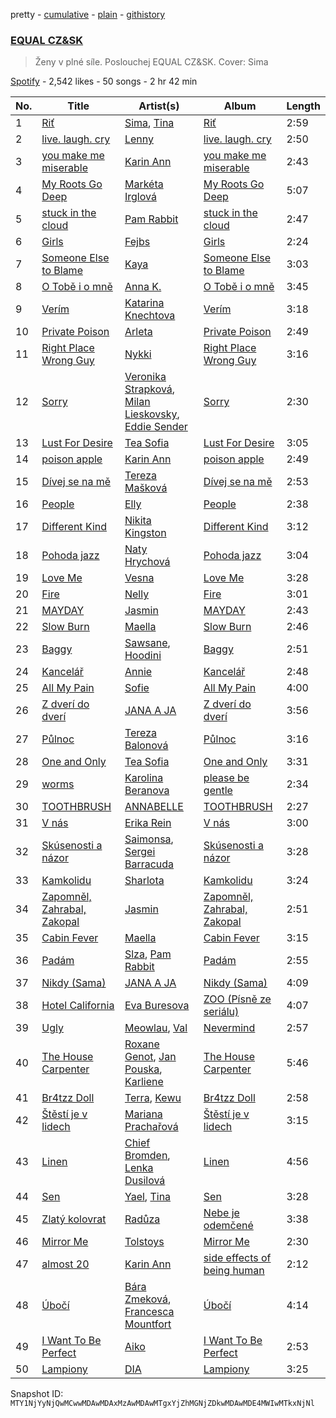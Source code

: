 pretty - [cumulative](/playlists/cumulative/37i9dQZF1DX5jr2ABRSBbi.md) - [plain](/playlists/plain/37i9dQZF1DX5jr2ABRSBbi) - [githistory](https://github.githistory.xyz/mackorone/spotify-playlist-archive/blob/main/playlists/plain/37i9dQZF1DX5jr2ABRSBbi)

### [EQUAL CZ&SK](https://open.spotify.com/playlist/37i9dQZF1DX5jr2ABRSBbi)

> Ženy v plné síle\. Poslouchej EQUAL CZ&SK\. Cover: Sima

[Spotify](https://open.spotify.com/user/spotify) - 2,542 likes - 50 songs - 2 hr 42 min

| No. | Title | Artist(s) | Album | Length |
|---|---|---|---|---|
| 1 | [Riť](https://open.spotify.com/track/7kwdDoDDM9yon6fA7PqToJ) | [Sima](https://open.spotify.com/artist/7gQ6tkspAoOOoDaCuVcSwH), [Tina](https://open.spotify.com/artist/0ZzVyuKOsz1YLpAujWhDWf) | [Riť](https://open.spotify.com/album/6sTXyVWd5op4bDeWiXhn0K) | 2:59 |
| 2 | [live\. laugh\. cry](https://open.spotify.com/track/6f7mhbSq9pW2jzoVWgphh5) | [Lenny](https://open.spotify.com/artist/2KRtorIOtz60uFtab8N89y) | [live\. laugh\. cry](https://open.spotify.com/album/48qPWuZEfqbinvMRdfBKON) | 2:50 |
| 3 | [you make me miserable](https://open.spotify.com/track/77mZIYNx234Fytm9V9FzUB) | [Karin Ann](https://open.spotify.com/artist/7t7hXBcoQ0dywVEXB0TOYZ) | [you make me miserable](https://open.spotify.com/album/1AQmAHENyNC8wcz5qXwxsY) | 2:43 |
| 4 | [My Roots Go Deep](https://open.spotify.com/track/2tnXAYSW49qWmlN52Y3Czj) | [Markéta Irglová](https://open.spotify.com/artist/4SklVMGMsWTq7cJd9MixUx) | [My Roots Go Deep](https://open.spotify.com/album/0lK7xRv84yiVsuNagjUTkI) | 5:07 |
| 5 | [stuck in the cloud](https://open.spotify.com/track/3bvzNtR80zFbbVCFjyXt7Y) | [Pam Rabbit](https://open.spotify.com/artist/60jJZhMQOPHeCvoBosXVWU) | [stuck in the cloud](https://open.spotify.com/album/2uT7r7OByzixVROAuDH6Ex) | 2:47 |
| 6 | [Girls](https://open.spotify.com/track/3Sm5jkH3G1FMKiLMa5QKwv) | [Fejbs](https://open.spotify.com/artist/0LviqijMvqJfXDI6xJFXxm) | [Girls](https://open.spotify.com/album/0Umz5EHGYbWocsZLwVx7TO) | 2:24 |
| 7 | [Someone Else to Blame](https://open.spotify.com/track/5uz5fCKAkCZdv8eGcMNMIh) | [Kaya](https://open.spotify.com/artist/2zzGa3s9F0bQ7Tp4YDcweH) | [Someone Else to Blame](https://open.spotify.com/album/4wn7dbxKpYBq5SAjvgVStQ) | 3:03 |
| 8 | [O Tobě i o mně](https://open.spotify.com/track/3MZNFHa1USLh0XKQmKvsEN) | [Anna K.](https://open.spotify.com/artist/5OCpdoaMu02P7pJABqhsfS) | [O Tobě i o mně](https://open.spotify.com/album/3UhMueV8N3EVKqYVw9fOG4) | 3:45 |
| 9 | [Verím](https://open.spotify.com/track/4wVBzqaWU4apXIpQPtV761) | [Katarina Knechtova](https://open.spotify.com/artist/0z3P3pZfNH9PP0pMwVkSwh) | [Verím](https://open.spotify.com/album/0SZQhC66vnT1mI56oQDatX) | 3:18 |
| 10 | [Private Poison](https://open.spotify.com/track/5rRL6bqYWSzAp3meHMxUl6) | [Arleta](https://open.spotify.com/artist/5fBvlOLDUZQ5vAntpqpZ3J) | [Private Poison](https://open.spotify.com/album/5c4WLdjVqpx67TwUQxB9V5) | 2:49 |
| 11 | [Right Place Wrong Guy](https://open.spotify.com/track/00YbUbfTzwBOnnmvD8rp9p) | [Nykki](https://open.spotify.com/artist/4tr3FhDOdmSORCDrH6Q4CX) | [Right Place Wrong Guy](https://open.spotify.com/album/4Kun5hAcBGWT4uQsDcn9tT) | 3:16 |
| 12 | [Sorry](https://open.spotify.com/track/2NiY72C2sPCYwWM9Ewxj6D) | [Veronika Strapková](https://open.spotify.com/artist/4I1G4UfWfY0WC2vsOF3XYa), [Milan Lieskovsky](https://open.spotify.com/artist/6nfvEuOz5pg2iTT7xsybD4), [Eddie Sender](https://open.spotify.com/artist/09vHz266dR5oAQkp99hhEt) | [Sorry](https://open.spotify.com/album/5L4CSWnXl08ehI51nWaaTa) | 2:30 |
| 13 | [Lust For Desire](https://open.spotify.com/track/48RpTY7ueuWkDLi1JZAQoP) | [Tea Sofia](https://open.spotify.com/artist/29VjAXbeZqPa8PSNxF8Q5W) | [Lust For Desire](https://open.spotify.com/album/1mo8FbKEzqEOFahYHXH2sk) | 3:05 |
| 14 | [poison apple](https://open.spotify.com/track/2ywOgBurj2fsaRBMkFKVYp) | [Karin Ann](https://open.spotify.com/artist/7t7hXBcoQ0dywVEXB0TOYZ) | [poison apple](https://open.spotify.com/album/0503sn6ndSGtlyFMAgV1VX) | 2:49 |
| 15 | [Dívej se na mě](https://open.spotify.com/track/6OKl82jaG9474QrMrcyKJ4) | [Tereza Mašková](https://open.spotify.com/artist/4m4vkJiLg3nbmwdxySeIVC) | [Dívej se na mě](https://open.spotify.com/album/00jRIMoRhtotG3VXTUyKxy) | 2:53 |
| 16 | [People](https://open.spotify.com/track/5L0eYOxlLlXXWtHMk6IPyR) | [Elly](https://open.spotify.com/artist/58SiiPGMtAPMaQyNkn9Fbs) | [People](https://open.spotify.com/album/0bjJx4LVb3aTNZJ983FeeN) | 2:38 |
| 17 | [Different Kind](https://open.spotify.com/track/6pUQYrkUf9G8MXdEMOW4pr) | [Nikita Kingston](https://open.spotify.com/artist/3AQCll40tEdIjzCdEOQHXQ) | [Different Kind](https://open.spotify.com/album/3eAjTqG1LTOQMsJxQezFmh) | 3:12 |
| 18 | [Pohoda jazz](https://open.spotify.com/track/76FKtbVayqE0BXUCm2j0rm) | [Naty Hrychová](https://open.spotify.com/artist/3IdBTyWXb31wzm0OYIZVP3) | [Pohoda jazz](https://open.spotify.com/album/3IrYmzYAiUT9C6JkzdDmp3) | 3:04 |
| 19 | [Love Me](https://open.spotify.com/track/6NIuXestFEmZo0BhK0Sfeb) | [Vesna](https://open.spotify.com/artist/44kmUe319y8RNgOU2deqX6) | [Love Me](https://open.spotify.com/album/4Pen6SsIm16MyloWxz8sVa) | 3:28 |
| 20 | [Fire](https://open.spotify.com/track/2IM4jGJBmbyG5CpxxYLupg) | [Nelly](https://open.spotify.com/artist/1LibaIG9U6IplTTf9XMeNV) | [Fire](https://open.spotify.com/album/0BSuUv2ALCsR9qRuezKBta) | 3:01 |
| 21 | [MAYDAY](https://open.spotify.com/track/4JX0m4HeEP7J8S1x3WgtkD) | [Jasmin](https://open.spotify.com/artist/5m53CoCQ0bkn6L4vHvtn80) | [MAYDAY](https://open.spotify.com/album/1eIrksNTkaNohbkh8kNuCh) | 2:43 |
| 22 | [Slow Burn](https://open.spotify.com/track/5EpD11MggncJ9ktRIpfEp4) | [Maella](https://open.spotify.com/artist/5fj7pxTryEpCSP1Fnde8GY) | [Slow Burn](https://open.spotify.com/album/75djwwayaWWclbockwD90I) | 2:46 |
| 23 | [Baggy](https://open.spotify.com/track/4EzbWeK6oI75PfoWFBB3tB) | [Sawsane](https://open.spotify.com/artist/4RqCdNHpABy3V9tfKsf5QG), [Hoodini](https://open.spotify.com/artist/44yW8xgEVHLSHJRePqLIhw) | [Baggy](https://open.spotify.com/album/4B0DunLLWMPrBzVshSFCcM) | 2:51 |
| 24 | [Kancelář](https://open.spotify.com/track/6IuzpgMwwyRXhUJgiVGZmu) | [Annie](https://open.spotify.com/artist/67IQhB57JST5EyO2UrLssN) | [Kancelář](https://open.spotify.com/album/7GhVvSQAUYJblb40MZzD4w) | 2:48 |
| 25 | [All My Pain](https://open.spotify.com/track/0vmWpF1eBbIIGivF6Bj0cY) | [Sofie](https://open.spotify.com/artist/04PFwMAplZyzOerV1UcDMw) | [All My Pain](https://open.spotify.com/album/6JAqDVVNtOybUte31lYIoy) | 4:00 |
| 26 | [Z dverí do dverí](https://open.spotify.com/track/0B3dHQwqwIroUXaUbAICsW) | [JANA A JA](https://open.spotify.com/artist/5FecktDzLZJ73dHCG5MNWc) | [Z dverí do dverí](https://open.spotify.com/album/3YQQVE5fSKrCvhr5B5cd4y) | 3:56 |
| 27 | [Půlnoc](https://open.spotify.com/track/4A9L4HX1otUuiE6ZX1eJuu) | [Tereza Balonová](https://open.spotify.com/artist/1kEe7RHajwXs74RkMIbAhq) | [Půlnoc](https://open.spotify.com/album/4khu0PnlvU5K2hN1ZgdOvr) | 3:16 |
| 28 | [One and Only](https://open.spotify.com/track/3lsBhGXCLlNaoN4j1addpV) | [Tea Sofia](https://open.spotify.com/artist/29VjAXbeZqPa8PSNxF8Q5W) | [One and Only](https://open.spotify.com/album/4YcBmYAW8XgkLjN2seCSny) | 3:31 |
| 29 | [worms](https://open.spotify.com/track/2gZPnIg5c7lZ5EcPgIqMLB) | [Karolina Beranova](https://open.spotify.com/artist/7qDwporWq9dPHjhV87Mb6W) | [please be gentle](https://open.spotify.com/album/1WQ8GV87JXh1SY5ulROxOr) | 2:34 |
| 30 | [TOOTHBRUSH](https://open.spotify.com/track/3GRcpeGpXOX3VmF0NYoNVE) | [ANNABELLE](https://open.spotify.com/artist/6ge7MfOUbSmEvDxOaHeKOm) | [TOOTHBRUSH](https://open.spotify.com/album/379iv9yNVZQ0LnAx7FhgNX) | 2:27 |
| 31 | [V nás](https://open.spotify.com/track/6mwCZC7NGeTIxCEJKoQrDl) | [Erika Rein](https://open.spotify.com/artist/1OPKyDIfV8KG5aLoqJKU9v) | [V nás](https://open.spotify.com/album/4o09bTEhtXMcazEst9OXJu) | 3:00 |
| 32 | [Skúsenosti a názor](https://open.spotify.com/track/2dYe6sLrofRQpJtl7XLbRp) | [Saimonsa](https://open.spotify.com/artist/3nSE4R78cKheOA3EQwUbee), [Sergei Barracuda](https://open.spotify.com/artist/1hwvc8bcyy9ruXXXRLcfko) | [Skúsenosti a názor](https://open.spotify.com/album/5zO7rOzvEJvsMpnQfzhamX) | 3:28 |
| 33 | [Kamkolidu](https://open.spotify.com/track/3LIo1uiJvDB1S6idjdypTg) | [Sharlota](https://open.spotify.com/artist/0ir6ShDLlvv5RHsRzNixny) | [Kamkolidu](https://open.spotify.com/album/3UaLLsu55pvmkxt0OMGISp) | 3:24 |
| 34 | [Zapomněl, Zahrabal, Zakopal](https://open.spotify.com/track/2BDvk1LXJkRnxf1hh6Ljvp) | [Jasmin](https://open.spotify.com/artist/5m53CoCQ0bkn6L4vHvtn80) | [Zapomněl, Zahrabal, Zakopal](https://open.spotify.com/album/64uNm9CNWGAwe72OISGaDQ) | 2:51 |
| 35 | [Cabin Fever](https://open.spotify.com/track/650ROxSrCIsECJKXQolEJS) | [Maella](https://open.spotify.com/artist/5fj7pxTryEpCSP1Fnde8GY) | [Cabin Fever](https://open.spotify.com/album/46bTwJiUtye8iaAIcOi3xm) | 3:15 |
| 36 | [Padám](https://open.spotify.com/track/7kWF1pdrmgUuuhwMHKvIbP) | [Slza](https://open.spotify.com/artist/0BeixPyuDxNBW6ZOo7YimX), [Pam Rabbit](https://open.spotify.com/artist/60jJZhMQOPHeCvoBosXVWU) | [Padám](https://open.spotify.com/album/7E112majOAD25oIIfOtfNu) | 2:55 |
| 37 | [Nikdy \(Sama\)](https://open.spotify.com/track/116V9wwXFQpCkF9zC3hLLn) | [JANA A JA](https://open.spotify.com/artist/5FecktDzLZJ73dHCG5MNWc) | [Nikdy \(Sama\)](https://open.spotify.com/album/2jzG86dF9Tp2eTxq3de4t8) | 4:09 |
| 38 | [Hotel California](https://open.spotify.com/track/2m3w3f8H2MccEOUfdhLvwT) | [Eva Buresova](https://open.spotify.com/artist/2wqjvdaJ8YYyZpJDptlFtu) | [ZOO \(Písně ze seriálu\)](https://open.spotify.com/album/11ozH4GEXtpQpvi9AWprtj) | 4:07 |
| 39 | [Ugly](https://open.spotify.com/track/7GlUBvlcaebiYAPr8RCfIN) | [Meowlau](https://open.spotify.com/artist/5M1GNlTAGojbiOOk20tNh8), [Val](https://open.spotify.com/artist/6AvGish8CbxiuGpbK4wMoa) | [Nevermind](https://open.spotify.com/album/6MzVdDYLRTb6NuX6az3NB2) | 2:57 |
| 40 | [The House Carpenter](https://open.spotify.com/track/3O1FyhJZoQnpW1OLuFTTJs) | [Roxane Genot](https://open.spotify.com/artist/4jO41bgpC8DyhIQKU6bL2P), [Jan Pouska](https://open.spotify.com/artist/5tIqHX7DrdXOfJbY6U7GU6), [Karliene](https://open.spotify.com/artist/6o0tlyxHJhnel5vkFMrdAN) | [The House Carpenter](https://open.spotify.com/album/3Ag5sJJlr90JCTWCyYhtMp) | 5:46 |
| 41 | [Br4tzz Doll](https://open.spotify.com/track/1Eqpu19fGaQgelyx9ye0gU) | [Terra](https://open.spotify.com/artist/1HCRMgwVECDvvNTDcgu1Df), [Kewu](https://open.spotify.com/artist/34Qbxs0clIxZjiDB8bnlyY) | [Br4tzz Doll](https://open.spotify.com/album/2ldwriyEUrEUWTJsM1OEFn) | 2:58 |
| 42 | [Štěstí je v lidech](https://open.spotify.com/track/4yyv9pwIb9S5N0sVQPHQOL) | [Mariana Prachařová](https://open.spotify.com/artist/5t9baqUCNOIZSlxWB14IXV) | [Štěstí je v lidech](https://open.spotify.com/album/7c3MRjAEZwdAEXpY9Tdhru) | 3:15 |
| 43 | [Linen](https://open.spotify.com/track/1eko0b6kZqU7rYxMfeOy9N) | [Chief Bromden](https://open.spotify.com/artist/3P0deXQVCXFzlLH4kMYth7), [Lenka Dusilová](https://open.spotify.com/artist/3VbN94vOm46nI5TTJgnKtI) | [Linen](https://open.spotify.com/album/5fdGPlWPcQVMp92RvTrKsN) | 4:56 |
| 44 | [Sen](https://open.spotify.com/track/6zrTE6TvagdtmAWhrnfXQC) | [Yael](https://open.spotify.com/artist/5TSjeYa1XO0i6b4FVKZYYz), [Tina](https://open.spotify.com/artist/0ZzVyuKOsz1YLpAujWhDWf) | [Sen](https://open.spotify.com/album/4HzKX6bV8nlhlxPWsu0xNJ) | 3:28 |
| 45 | [Zlatý kolovrat](https://open.spotify.com/track/6ialcFeuXk5ScRIH83RPLV) | [Radůza](https://open.spotify.com/artist/4iwfTVBJGGtaCAgy2K0PAd) | [Nebe je odemčené](https://open.spotify.com/album/1a8dD01amRMssvxbeNx64U) | 3:38 |
| 46 | [Mirror Me](https://open.spotify.com/track/15OMPbRzKfZKNDkTFVJMQn) | [Tolstoys](https://open.spotify.com/artist/19eCt7jL2g5BAktLU1KI2J) | [Mirror Me](https://open.spotify.com/album/6y5wzKUDXEUTgJAr8yjB6i) | 2:30 |
| 47 | [almost 20](https://open.spotify.com/track/7qalncJL3kgrFl3puKub1n) | [Karin Ann](https://open.spotify.com/artist/7t7hXBcoQ0dywVEXB0TOYZ) | [side effects of being human](https://open.spotify.com/album/6oJSaG6vnE04zA86rkTAm8) | 2:12 |
| 48 | [Úbočí](https://open.spotify.com/track/5pJzzbzjPgCJrKe394kv8Y) | [Bára Zmeková](https://open.spotify.com/artist/25kg48KQR5IPL7CHQO5QhC), [Francesca Mountfort](https://open.spotify.com/artist/4rvGhMLpsSo6W2UKI1sqDJ) | [Úbočí](https://open.spotify.com/album/5ZB03QZgrrujo158132H2h) | 4:14 |
| 49 | [I Want To Be Perfect](https://open.spotify.com/track/0cfLMh35GyuZne7PNaJIFn) | [Aiko](https://open.spotify.com/artist/4rNUXX8pX47dfwyD6KL2zP) | [I Want To Be Perfect](https://open.spotify.com/album/1LJL5tyy403JxvpgPoSMQD) | 2:53 |
| 50 | [Lampiony](https://open.spotify.com/track/4wXqxa0NBj9pAt6Z9dbxae) | [DIA](https://open.spotify.com/artist/0PsuGDOlfOP2oextgt3x6H) | [Lampiony](https://open.spotify.com/album/73OblXxnh21rQ9KMZNKgng) | 3:25 |

Snapshot ID: `MTY1NjYyNjQwMCwwMDAwMDAxMzAwMDAwMTgxYjZhMGNjZDkwMDAwMDE4MWIwMTkxNjNl`
